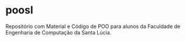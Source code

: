 # poosl
Repositório com Material e Código de POO para alunos da Faculdade de Engenharia de Computação da Santa Lúcia.

